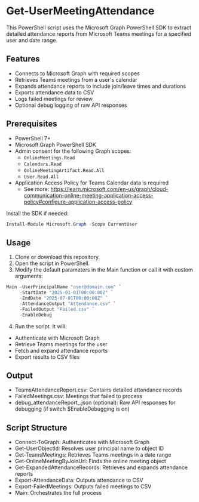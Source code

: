 # Get-UserMeetingAttendance
 This PowerShell script uses the Microsoft Graph PowerShell SDK to extract detailed attendance reports from Microsoft Teams meetings for a specified user and date range.

## Features

- Connects to Microsoft Graph with required scopes
- Retrieves Teams meetings from a user's calendar
- Expands attendance reports to include join/leave times and durations
- Exports attendance data to CSV
- Logs failed meetings for review
- Optional debug logging of raw API responses

## Prerequisites

- PowerShell 7+
- Microsoft.Graph PowerShell SDK
- Admin consent for the following Graph scopes:
  - `OnlineMeetings.Read`
  - `Calendars.Read`
  - `OnlineMeetingArtifact.Read.All`
  - `User.Read.All`
- Application Access Policy for Teams Calendar data is required
  - See more: https://learn.microsoft.com/en-us/graph/cloud-communication-online-meeting-application-access-policy#configure-application-access-policy


Install the SDK if needed:

```powershell
Install-Module Microsoft.Graph -Scope CurrentUser
```

## Usage

1. Clone or download this repository.
2. Open the script in PowerShell.
3. Modify the default parameters in the Main function or call it with custom arguments:

```powershell
Main -UserPrincipalName "user@domain.com" `
     -StartDate "2025-01-01T00:00:00Z" `
     -EndDate "2025-07-01T00:00:00Z" `
     -AttendanceOutput "Attendance.csv" `
     -FailedOutput "Failed.csv" `
     -EnableDebug
```

4. Run the script. It will:
 - Authenticate with Microsoft Graph
 - Retrieve Teams meetings for the user
 - Fetch and expand attendance reports
 - Export results to CSV files

## Output

- TeamsAttendanceReport.csv: Contains detailed attendance records
- FailedMeetings.csv: Meetings that failed to process
- debug_attendanceReport_<ID>.json (optional): Raw API responses for debugging (if switch $EnableDebugging is on)

## Script Structure

- Connect-ToGraph: Authenticates with Microsoft Graph
- Get-UserObjectId: Resolves user principal name to object ID
- Get-TeamsMeetings: Retrieves Teams meetings in a date range
- Get-OnlineMeetingByJoinUrl: Finds the online meeting object
- Get-ExpandedAttendanceRecords: Retrieves and expands attendance reports
- Export-AttendanceData: Outputs attendance to CSV
- Export-FailedMeetings: Outputs failed meetings to CSV
- Main: Orchestrates the full process
